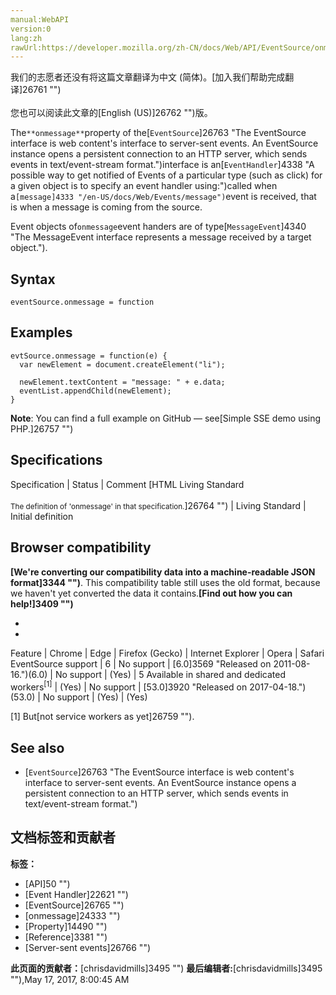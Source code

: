 ```yaml
---
manual:WebAPI
version:0
lang:zh
rawUrl:https://developer.mozilla.org/zh-CN/docs/Web/API/EventSource/onmessage
---
```




<bdi>我们的志愿者还没有将这篇文章翻译为<bdi>中文 (简体)</bdi>。[加入我们帮助完成翻译]26761 "")<br></br>您也可以阅读此文章的[English (US)]26762 "")版。</bdi>






The`**onmessage**`property of the[`EventSource`]26763 "The EventSource interface is web content's interface to server-sent events. An EventSource instance opens a persistent connection to an HTTP server, which sends events in text/event-stream format.")interface is an[`EventHandler`]4338 "A possible way to get notified of Events of a particular type (such as click) for a given object is to specify an event handler using:")called when a`[message]4333 "/en-US/docs/Web/Events/message")`event is received, that is when a message is coming from the source.



Event objects of`onmessage`event handers are of type[`MessageEvent`]4340 "The MessageEvent interface represents a message received by a target object.").


## Syntax<a name="Syntax"></a>

```
eventSource.onmessage = function
```

## Examples<a name="Examples"></a>

```
evtSource.onmessage = function(e) {
  var newElement = document.createElement("li");

  newElement.textContent = "message: " + e.data;
  eventList.appendChild(newElement);
}
```


**Note**: You can find a full example on GitHub — see[Simple SSE demo using PHP.]26757 "")



## Specifications<a name="Specifications"></a>

Specification | Status | Comment 
[HTML Living Standard<br></br><small>The definition of &#39;onmessage&#39; in that specification.</small>]26764 "") | Living Standard | Initial definition 



## Browser compatibility<a name="Browser_compatibility"></a>


**[We&#39;re converting our compatibility data into a machine-readable JSON format]3344 "")**. This compatibility table still uses the old format, because we haven&#39;t yet converted the data it contains.**[Find out how you can help!]3409 "")**


* 
* 

Feature | Chrome | Edge | Firefox (Gecko) | Internet Explorer | Opera | Safari 
EventSource support | 6 | No support | [6.0]3569 "Released on 2011-08-16.")(6.0) | No support | (Yes) | 5 
Available in shared and dedicated workers<sup>[1]</sup> | (Yes) | No support | [53.0]3920 "Released on 2017-04-18.")(53.0) | No support | (Yes) | (Yes) 






[1] But[not service workers as yet]26759 "").


## See also<a name="See_also"></a>

* [`EventSource`]26763 "The EventSource interface is web content's interface to server-sent events. An EventSource instance opens a persistent connection to an HTTP server, which sends events in text/event-stream format.")



## 文档标签和贡献者
**标签：**
* [API]50 "")
* [Event Handler]22621 "")
* [EventSource]26765 "")
* [onmessage]24333 "")
* [Property]14490 "")
* [Reference]3381 "")
* [Server-sent events]26766 "")

**此页面的贡献者：**[chrisdavidmills]3495 "")
**最后编辑者:**[chrisdavidmills]3495 ""),<time>May 17, 2017, 8:00:45 AM</time>


